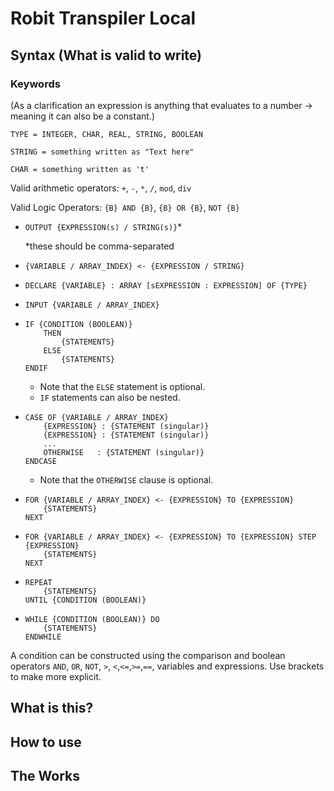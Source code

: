 # Robit Transpiler Local

## Syntax (What is valid to write)

### Keywords
(As a clarification an expression is anything that evaluates to a number -> meaning it can also be a constant.)

`TYPE = INTEGER, CHAR, REAL, STRING, BOOLEAN`

`STRING = something written as "Text here"`

`CHAR = something written as 't'`

Valid arithmetic operators: `+`, `-`, `*`, `/`, `mod`, `div`

Valid Logic Operators: `{B} AND {B}`, `{B} OR {B}`, `NOT {B}`
<ul>
<li> 

`OUTPUT {EXPRESSION(s) / STRING(s)}`*

*these should be comma-separated
<li>

`{VARIABLE / ARRAY_INDEX} <- {EXPRESSION / STRING}` 
<li>

`DECLARE {VARIABLE} : ARRAY [sEXPRESSION : EXPRESSION] OF {TYPE}`
<li>

`INPUT {VARIABLE / ARRAY_INDEX}`
<li>

```
IF {CONDITION (BOOLEAN)}
    THEN
        {STATEMENTS}
    ELSE
        {STATEMENTS}
ENDIF
```
* Note that the `ELSE` statement is optional.
* `IF` statements can also be nested.
<li>

```
CASE OF {VARIABLE / ARRAY_INDEX}
    {EXPRESSION} : {STATEMENT (singular)}
    {EXPRESSION} : {STATEMENT (singular)}
    ...
    OTHERWISE   : {STATEMENT (singular)}
ENDCASE
```
* Note that the `OTHERWISE` clause is optional.
<li>

```
FOR {VARIABLE / ARRAY_INDEX} <- {EXPRESSION} TO {EXPRESSION}
    {STATEMENTS}
NEXT
```
<li>

```
FOR {VARIABLE / ARRAY_INDEX} <- {EXPRESSION} TO {EXPRESSION} STEP {EXPRESSION}
    {STATEMENTS}
NEXT
```
<li>

```
REPEAT
    {STATEMENTS}
UNTIL {CONDITION (BOOLEAN)}
```
<li>

```
WHILE {CONDITION (BOOLEAN)} DO
    {STATEMENTS}
ENDWHILE
```
</ul>

A condition can be constructed using the comparison and boolean operators `AND`, `OR`, `NOT`, `>`, `<`,`<=`,`>=`,`==`, variables and expressions. Use brackets to make more explicit.

## What is this?

## How to use


## The Works
